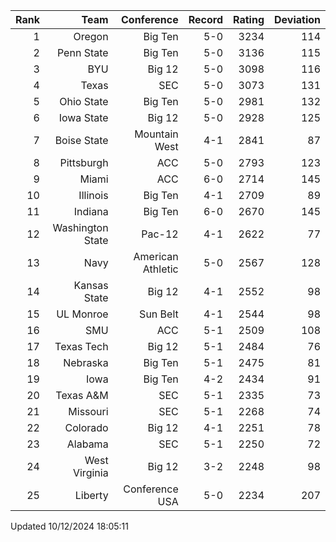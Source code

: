| Rank  | Team                 | Conference           | Record   | Rating | Deviation |
| ---:  | ---:                 | ---:                 | ---:     | ---:   | ---:      |
| 1     | Oregon               | Big Ten              | 5-0      | 3234   | 114       |
| 2     | Penn State           | Big Ten              | 5-0      | 3136   | 115       |
| 3     | BYU                  | Big 12               | 5-0      | 3098   | 116       |
| 4     | Texas                | SEC                  | 5-0      | 3073   | 131       |
| 5     | Ohio State           | Big Ten              | 5-0      | 2981   | 132       |
| 6     | Iowa State           | Big 12               | 5-0      | 2928   | 125       |
| 7     | Boise State          | Mountain West        | 4-1      | 2841   | 87        |
| 8     | Pittsburgh           | ACC                  | 5-0      | 2793   | 123       |
| 9     | Miami                | ACC                  | 6-0      | 2714   | 145       |
| 10    | Illinois             | Big Ten              | 4-1      | 2709   | 89        |
| 11    | Indiana              | Big Ten              | 6-0      | 2670   | 145       |
| 12    | Washington State     | Pac-12               | 4-1      | 2622   | 77        |
| 13    | Navy                 | American Athletic    | 5-0      | 2567   | 128       |
| 14    | Kansas State         | Big 12               | 4-1      | 2552   | 98        |
| 15    | UL Monroe            | Sun Belt             | 4-1      | 2544   | 98        |
| 16    | SMU                  | ACC                  | 5-1      | 2509   | 108       |
| 17    | Texas Tech           | Big 12               | 5-1      | 2484   | 76        |
| 18    | Nebraska             | Big Ten              | 5-1      | 2475   | 81        |
| 19    | Iowa                 | Big Ten              | 4-2      | 2434   | 91        |
| 20    | Texas A&M            | SEC                  | 5-1      | 2335   | 73        |
| 21    | Missouri             | SEC                  | 5-1      | 2268   | 74        |
| 22    | Colorado             | Big 12               | 4-1      | 2251   | 78        |
| 23    | Alabama              | SEC                  | 5-1      | 2250   | 72        |
| 24    | West Virginia        | Big 12               | 3-2      | 2248   | 98        |
| 25    | Liberty              | Conference USA       | 5-0      | 2234   | 207       |

Updated 10/12/2024 18:05:11
